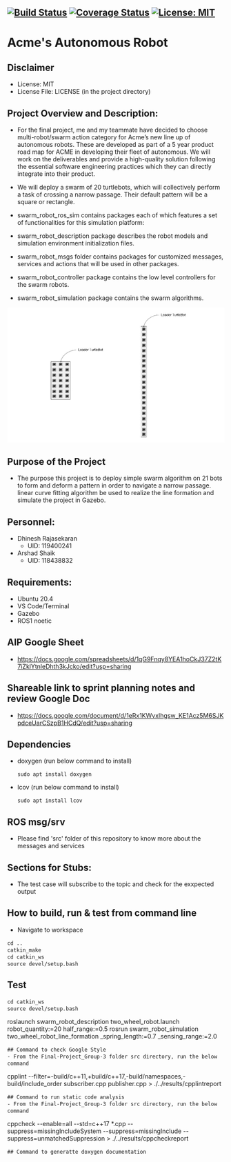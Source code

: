 [![Build Status](https://github.com/stark-2000/Final-Project_Group-3/actions/workflows/build_and_coveralls.yml/badge.svg)](https://github.com/stark-2000/Final-Project_Group-3/actions/workflows/build_and_coveralls.yml)
[![Coverage Status](https://coveralls.io/repos/github/stark-2000/Final-Project_Group-3/badge.svg?branch=main)](https://coveralls.io/github/stark-2000/Final-Project_Group-3?branch=main)
[![License: MIT](https://img.shields.io/badge/License-MIT-yellow.svg)](https://opensource.org/licenses/MIT)
---
# Acme's Autonomous Robot

## Disclaimer
 - License: MIT  
 - License File: LICENSE (in the project directory)
   
## Project Overview and Description:
 - For the final project, me and my teammate have decided to choose multi-robot/swarm action category for Acme’s new line up of autonomous robots. These are developed as part of a 5 year product road map for ACME in developing their fleet of autonomous. We will work on the deliverables and provide a high-quality solution following the essential software engineering practices which they can directly integrate into their product.
 - We will deploy a swarm of 20 turtlebots, which will collectively perform a task of crossing a narrow passage. Their default pattern will be a square or rectangle. 
 - swarm_robot_ros_sim contains packages each of which features a set of functionalities for this simulation platform:

-  swarm_robot_description package describes the robot models and simulation environment initialization files.

-  swarm_robot_msgs folder contains packages for customized messages, services and actions that will be used in other packages.

-  swarm_robot_controller package contains the low level controllers for the swarm robots.

-  swarm_robot_simulation package contains the swarm algorithms.

 ![My Image](./readme_image/TurtleBot_Swarm_Sample.jpg)


## Purpose of the Project
 - The purpose this project is to deploy simple swarm algorithm on 21 bots to form and deform a pattern in order to navigate a narrow passage. linear curve fitting algorithm be  used to realize the line formation and simulate the project in Gazebo.
 
## Personnel:
 - Dhinesh Rajasekaran 
    - UID: 119400241
 - Arshad Shaik
    - UID: 118438832

## Requirements: 
 - Ubuntu 20.4
 - VS Code/Terminal
 - Gazebo
 - ROS1 noetic
 
## AIP Google Sheet
 - https://docs.google.com/spreadsheets/d/1qG9Fnqy8YEA1hoCkJ37Z2tK7iZklYtnleDhth3kJcko/edit?usp=sharing

## Shareable link to sprint planning notes and review Google Doc
 - https://docs.google.com/document/d/1eRx1KWvxIhgsw_KE1Acz5M6SJKpdceUarCSzpB1HCdQ/edit?usp=sharing
 
## Dependencies
 - doxygen (run below command to install)
   ```
   sudo apt install doxygen
   ```
 - lcov (run below command to install)
   ```
   sudo apt install lcov
   ```
## ROS msg/srv
- Please find 'src' folder of this repository to know more about the messages and services

## Sections for Stubs:
- The test case will subscribe to the topic and check for the exxpected output

## How to build, run & test from command line
- Navigate to workspace
```
cd ..
catkin_make
cd catkin_ws
source devel/setup.bash
```
## Test
```
cd catkin_ws
source devel/setup.bash
``` 
roslaunch swarm_robot_description two_wheel_robot.launch robot_quantity:=20 half_range:=0.5
rosrun swarm_robot_simulation two_wheel_robot_line_formation _spring_length:=0.7 _sensing_range:=2.0
```
## Command to check Google Style
- From the Final-Project_Group-3 folder src directory, run the below command
```
cpplint --filter=-build/c++11,+build/c++17,-build/namespaces,-build/include_order subscriber.cpp publisher.cpp > ./../results/cpplintreport
```
## Command to run static code analysis
- From the Final-Project_Group-3 folder src directory, run the below command
```
cppcheck --enable=all --std=c++17 *.cpp --suppress=missingIncludeSystem --suppress=missingInclude --suppress=unmatchedSuppression > ./../results/cppcheckreport
```
## Command to generatte doxygen documentation

